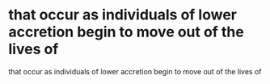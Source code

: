 # that occur as individuals of lower accretion begin to move out of the lives of

that occur as individuals of lower accretion begin to move out of the lives of